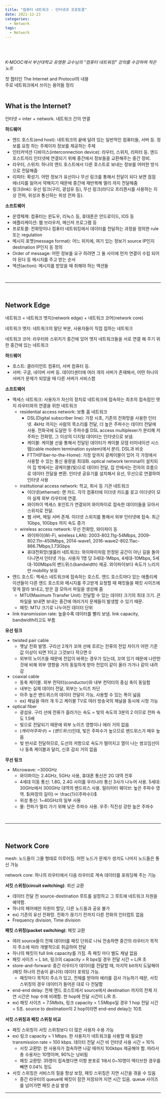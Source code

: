 ```yaml
---
title: "컴퓨터 네트워크 - 인터넷과 프로토콜"
date: 2021-12-23
categories:
  - Network
tags:
  - Network
---
```


<br></br>

*K-MOOC에서 부산대학교 유영환 교수님의 "컴퓨터 네트워킹" 강의를 수강하며 적은 노트*

첫 챕터인 The Internet and Protocol의 내용  
주로 네트워크에서 쓰이는 용어들 정리
<br></br>

## What is the Internet?
인터넷 = inter + network. 네트워크 간의 연결

**하드웨어**
- 엔드 호스트(end host): 네트워크의 끝에 달려 있는 일반적인 컴퓨터들, 서버 등. 정보를 요청 하는 주체이자 정보를 제공하는 주체
-	인터커넥션 디바이스(interconnection device): 라우터, 스위치, 리피터 등. 엔드 호스트끼리 인터넷에 연결되기 위해 중간에서 정보들을 교환해주는 중간 장비.
-	라우터, 스위치: 하나의 앤드 호스트에서 다른 호스트로 보내는 정보를 어떠한 방식으로 전달해줌
-	리피터: 확성기. 어떤 정보가 유선이나 무선 링크를 통해서 전달이 되다 보면 점점 에너지를 잃어서 약해지기 때문에 중간에 재반복해 멀리 까지 전달해줌
-	링크(link): 유선 링크(구리, 광섬유 등), 무선 링크(라디오 프리퀀시를 사용하는 지상 전파, 위성과 통신하는 위성 전파 등).

**소프트웨어**
-	운영체제: 컴퓨터는 윈도우, 리눅스 등, 휴대폰은 안드로이드, IOS 등
-	애플리케이션: 웹 브라우저, 메신저 프로그램 등
-	프로토콜: 전화망이나 컴퓨터 네트워킹에서 데이터를 전달하는 과정을 정의한 rule 또는 regulation
-	메시지 포맷(message format): 어느 위치에, 여기 있는 정보가 source IP인지 destination IP인지 등 정의
-	Order of message: 어떤 정보를 요구 하려면 그 둘 사이에 먼저 연결이 수립 되어야 된다 등 메시지를 주고 받는 순서
-	액션(action): 메시지를 받았을 때 취해야 하는 액션들

<br>

---

<br>

## Network Edge
네트워크 = 네트워크 엣지(network edge) + 네트워크 코어(network core)

네트워크 엣지: 네트워크의 말단 부분, 사용자들이 직접 접하는 네트워크

네트워크 코어: 라우터와 스위치가 중간에 있어 엣지 네트워크들을 서로 연결 해 주기 위한 중간에 있는 네트워크

**하드웨어**
-	호스트: 클라이언트 컴퓨터, 서버 컴퓨터 등.
-	서버: 구글, 네이버 서버 등. 데이터센터에 여러 개의 서버가 존재해서, 어떤 하나의 서버가 문제가 되었을 때 다른 서버가 서비스함

**소프트웨어**
-	액세스 네트워크: 사용자가 자신의 장치로 네트워크에 접속하는 최초의 접속점인 엣지 라우터와의 연결을 위한 네트워크
    -	residential access network: 보통 홈 네트워크
        - DSL(Digital subscriber line): 가장 시초, 기존의 전화망을 사용한 인터넷. 4kHz 까지는 사람의 목소리를 전달, 더 높은 주파수는 데이터 전달에 사용. 전화국에 도달한 두 주파수를 DSL access multiplexer가 분리해 저주파는 전화망, 그 이상의 디지털 데이터는 인터넷으로 보냄.
        -	케이블: 케이블 선을 통해서 전달된 데이터가 케이블 모뎀 터미네이션 시스템(cable modem termination system)에서 분리. DSL과 비슷
        -	FTTH(Fiber-to-the-Home): 가정 앞까지 광케이블이 있어 각 가정에서 사용할 수 있는 통신 용량을 최대화. optical network terminal이 설치되어 집 밖에서는 광케이블(빛)으로 데이터 전달, 집 안에서는 전자의 흐름으로 데이터 전달을 변환. 인터넷 공유기를 설치해서 유선, 무선으로 연결하여 인터넷 사용
    -	institutional access network: 학교, 회사 등 기관 네트워크
        -	이더넷(ethernet): 랜 카드. 각각 컴퓨터에 이더넷 카드를 꽂고 이더넷이 모아 실제 외부 라우터에 연결.
        -	와이파이 엑세스 포인트가 연결되어 와이파이로 접속한 데이터들을 모아서 스위치로 전달.
        -	웹 서버, 메일 서버 존재. 이더넷 스위치를 통해서 외부 인터넷에 접속. 최근 1Gbps, 10Gbps 까지 속도 증가
    -	wireless access network: 무선 전화망, 와이파이 등
        -	와이파이(Wi-Fi, wireless LAN): 2003-802.11g-54Mbps, 2009-802.11n-450Mbps, 2014-wave1, 2016-wave2-802.11ac-866.7Mbps,1.73Gbps
        -	휴대전화망(셀룰러 네트워크): 와이파이처럼 한정된 공간이 아닌 길을 돌아다니면서 인터넷 가능. 사용자 1명 당 3세대-1Mbps, 4세대-10Mbps, 5세대-100Mbps의 밴드위스(bandwidth) 제공. 와이파이보다 속도가 느리지만 mobility 보유
-	엔드 호스트: 엑세스 네트워크에 접속하는 호스트. 엔드 호스트마다 있는 애플리케이션들이 다른 엔드 호스트와 메시지를 주고받게 요청할 때 패킷들을 패킷 사이즈에 맞게 잘라 보내고, 받은 걸 모아서 파일을 생성해 줌
    -	MTU(Maximum Transfer Unit): 전달할 수 있는 데이터 크기의 최대 크기. 큰 파일을 보내면 보내는 중간에 여러가지 문제들이 발생할 수 있기 때문.
    -	패킷: MTU 크기로 나누어진 데이터 단위
-	link transmission rate: 높을수록 데이터를 빨리 보냄. link capacity, bandwidth라고도 부름

**유선 링크**
-	twisted pair cable
    -	옛날 전화 발명. 구리선 2개가 꼬여 선에 흐르는 전류의 전압 차이가 어떤 기준 값 이상이 되면 1이고 그것보다 작으면 0
    -	외부의 노이즈들 때문에 전압이 바뀌는 경우가 있는데, 꼬여 있기 때문에 나란한 것에 비해 외부 영향을 거의 동일하게 받아 전압이 같이 올라 가거나 같이 내려 감
-	coaxial cable
    -	동축 케이블. 외부 컨덕터(conductor)와 내부 컨덕터의 중심 축이 동일함
    -	내부는 실제 데이터 전달, 외부는 노이즈 차단
    -	아주 높은 밴드위스의 데이터 전달이 가능, 사용할 수 있는 폭이 넓음
    -	ex) 채널을 여러 개 두고 케이블 TV로 여러 방송국의 채널을 동시에 시청 가능
-	optical fiber
    -	광섬유. 구리 선에 전류가 흘러가는 속도 = 빛의 속도의 3분의 2 이므로 전파 속도 1.5배
    -	빛으로 전달되기 때문에 외부 노이즈 영향이나 에러 거의 없음
    -	$(캐리어 주파수) ∝ (밴드위스)$인데, 빛은 주파수가 높으므로 밴드위스가 매우 높음
    -	빛 반사로 전달하므로, 도선의 저항으로 속도가 떨어지고 열이 나는 쌍꼬임선이나 동축 케이블과 달리, 신호 감쇠 거의 없음

**무선 링크**
-	Microwave: ~300GHz
    -	와이파이는 2.4GHz, 5GHz 사용, 휴대폰 통신은 2G 대역 전후
    -	4세대 이동 통신: 1.8G, 2.4G 사이를 우리나라 통신 3사가 나누어 사용. 5세대: 30GHz에서 300GHz 대역의 밴드위스 사용. 밀리미터 웨이브: 높은 주파수 영역. $(파장의 길이) ∝ \frac{1}{(주파수)}$
    -	위성 통신: 1~40GHz의 일부 사용
    -	물: 전파가 멀리 가기 위해 낮은 주파수 사용. 우주: 직진성 강한 높은 주파수

<br>

---

<br>

## Network Core
mesh: 노드들이 그물 형태로 이루어짐. 어떤 노드가 문제가 생겨도 나머지 노드들은 통신 가능

network core: 하나의 라우터에서 다음 라우터로 계속 데이터를 포워딩해 주는 기능

**서킷 스위칭(circuit switching)**: 회선 교환
-	데이터 전달 전 source-destination 루트를 설정하고 그 루트에 네트워크 자원을 예약함.
-	하나의 페어에만 자원이 할당, 다른 노드들과 공유 불가
-	ex) 기존의 유선 전화망. 전화가 끊기기 전까지 다른 전화의 인터럽트 없음
-	Frequency division, Time division

**패킷 스위칭(packet switching)**: 패킷 교환
-	여러 source들이 전체 데이터를 패킷 단위로 나눠 전송하면 중간의 라우터가 목적지 주소에 따라 개별적으로 취급하여 전달
-	하나의 패킷이 full link capacity를 가짐. 즉 패킷 마다 별도 채널 없음
-	패킷 사이즈 = L bit, 링크의 capacity = R bps일 경우 전달 시간 = L/R 초
-	store-and-forward: 중간 라우터가 데이터를 전달할 때, 마지막 bit까지 도달해야(패킷 하나의 전송이 끝나야) 데이터 포워딩 가능.
    -   패킷마다 목적지 주소가 있고, 전체를 받아야 에러를 검사 가능하기 때문, 서킷 스위칭의 경우 데이터가 들어온 대로 다 전달함
-	end-end delay: 전체 앤드 호스트에서 source에서 destination 까지의 전체 지연 시간은 hop 수에 비례함. 한 hop에 전달 시간이 L/R 초.
-	ex) 패킷 사이즈 = 7.5Mbits, 링크 capacity = 1.5Mbps일 경우 1 hop 전달 시간 = 5초. source to destination이 2 hop이라면 end-end delay는 10초

**서킷 스위칭과 패킷 스위칭 비교**
-	패킷 스위칭이 서킷 스위칭보다 더 많은 사용자 수용 가능
-	ex) 링크 capacity = 1 Mbps. 한 사용자가 네트워크를 사용할 때 필요한 transmission rate = 100 kbps. 데이터 전달 시간 비 인터넷 사용 시간 = 10%
    -	서킷 교환망: 한 사용자가 접속하면 나갈 때까지 100kbps 제공해야 함. 따라서 총 수용자는 10명이며, 90%는 낭비됨
    -	패킷 교환망: 35명이 접속했다면 이항 분포로 1에서 0~10명이 액티브한 경우를 빼면 0.04% 정도
-	서킷 스위칭은 서비스의 질을 항상 보장, 패킷 스위칭은 지연 시간을 겪을 수 있음
    -	중간 라우터의 queue에 패킷이 잠깐 저장되어 지연 시간 있음. queue 사이즈를 넘어가면 패킷 손실 발생


---


<br></br>
